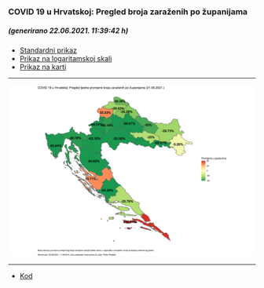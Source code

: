 ### COVID 19 u Hrvatskoj: Pregled broja zaraženih po županijama

##### (generirano 22.06.2021. 11:39:42 h)

- [Standardni prikaz](html/index.html)
- [Prikaz na logaritamskoj skali](html/index_log.html)
- [Prikaz na karti](html/index_map.html)

-----

![](img/map.png)

-----

- [Kod](https://github.com/ppalasek/covid_plots_croatia)

